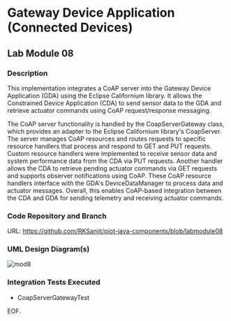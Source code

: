 # Gateway Device Application (Connected Devices)

## Lab Module 08



### Description

This implementation integrates a CoAP server into the Gateway Device Application (GDA) using the Eclipse Californium library. It allows the Constrained Device Application (CDA) to send sensor data to the GDA and retrieve actuator commands using CoAP request/response messaging.

The CoAP server functionality is handled by the CoapServerGateway class, which provides an adapter to the Eclipse Californium library's CoapServer. The server manages CoAP resources and routes requests to specific resource handlers that process and respond to GET and PUT requests. Custom resource handlers were implemented to receive sensor data and system performance data from the CDA via PUT requests. Another handler allows the CDA to retrieve pending actuator commands via GET requests and supports observer notifications using CoAP. These CoAP resource handlers interface with the GDA's DeviceDataManager to process data and actuator messages. Overall, this enables CoAP-based integration between the CDA and GDA for sending telemetry and receiving actuator commands.


### Code Repository and Branch



URL: https://github.com/RKSanjit/piot-java-components/blob/labmodule08

### UML Design Diagram(s)

![mod8](https://github.com/RKSanjit/book-exercise-docs/assets/144634185/1b221a47-b5a1-42ab-9198-da791cbec4ee)

### Integration Tests Executed

- CoapServerGatewayTest

EOF.
